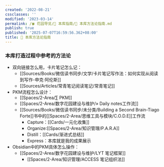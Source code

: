```yaml
---
created: '2022-08-21'
cssclasses: ''
modified: '2023-03-14'
permalink: /🍀 花园导览/🧰 本库指南/🍫 本库方法论指南.md
publish: true
published: '2025-07-07T16:59:56.362+08:00'
title: 🍫 本库方法论指南
---
```

### 本库打造过程中参考的方法论

- 双向链接怎么用，卡片笔记怎么记：
	- [[Sources/Books/微信读书同步/文学/卡片笔记写作法：如何实现从阅读到写作-申克·阿伦斯]]
	- [[Sources/Articles/常青笔记阅读笔记/常青笔记]]
- PKM流程怎么设计：
	- [[Spaces/2-Area/∑ PKM]]
	- [[Spaces/2-Area/数字花园建设与维护/» Daily notes工作流]]
	- [[Sources/Books/微信读书同步/未分类/Building a Second Brain-Tiago Forte]]书中的[[Spaces/2-Area/思维工具与模块/C.O.D.E]]工作流
		- Capture：[[Cards/一元化收集]]
		- Organize:[[Spaces/2-Area/知识管理/P.A.R.A]]
		- Distill：[[Cards/渐进式总结]]
		- Express：本库就是我的成果展示
- Obsidian中的PKM具体怎么操作：
	- [[Spaces/2-Area/数字花园建设与维护/LYT 笔记框架]]
		- [[Spaces/2-Area/知识管理/ACCESS 笔记组织法]]